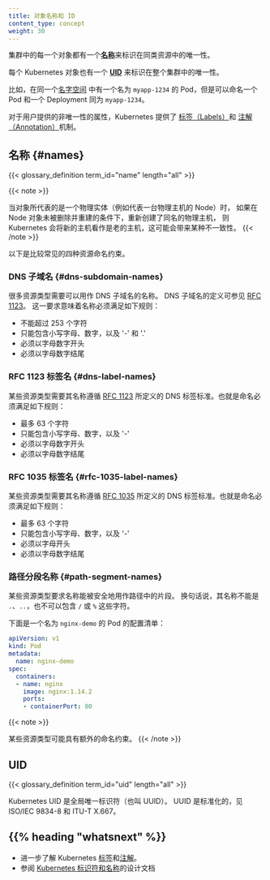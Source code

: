 ```yaml
---
title: 对象名称和 ID
content_type: concept
weight: 30
---
```

<!--
reviewers:
- mikedanese
- thockin
title: Object Names and IDs
content_type: concept
weight: 30
-->

<!-- overview -->

<!--
Each object in your cluster has a [_Name_](#names) that is unique for that type of resource.
Every Kubernetes object also has a [_UID_](#uids) that is unique across your whole cluster.

For example, you can only have one Pod named `myapp-1234` within the same [namespace](/docs/concepts/overview/working-with-objects/namespaces/), but you can have one Pod and one Deployment that are each named `myapp-1234`.
-->

集群中的每一个对象都有一个[**名称**](#names)来标识在同类资源中的唯一性。

每个 Kubernetes 对象也有一个 [**UID**](#uids) 来标识在整个集群中的唯一性。

比如，在同一个[名字空间](/zh-cn/docs/concepts/overview/working-with-objects/namespaces/)
中有一个名为 `myapp-1234` 的 Pod，但是可以命名一个 Pod 和一个 Deployment 同为 `myapp-1234`。

<!--
For non-unique user-provided attributes, Kubernetes provides [labels](/docs/concepts/overview/working-with-objects/labels/) and [annotations](/docs/concepts/overview/working-with-objects/annotations/).
-->
对于用户提供的非唯一性的属性，Kubernetes 提供了
[标签（Labels）](/zh-cn/docs/concepts/overview/working-with-objects/labels/)和
[注解（Annotation）](/zh-cn/docs/concepts/overview/working-with-objects/annotations/)机制。

<!-- body -->

<!--
## Names
-->
## 名称  {#names}

{{< glossary_definition term_id="name" length="all" >}}

{{< note >}}
<!--
In cases when objects represent a physical entity, like a Node representing a physical host, when the host is re-created under the same name without deleting and re-creating the Node, Kubernetes treats the new host as the old one, which may lead to inconsistencies.
-->
当对象所代表的是一个物理实体（例如代表一台物理主机的 Node）时，
如果在 Node 对象未被删除并重建的条件下，重新创建了同名的物理主机，
则 Kubernetes 会将新的主机看作是老的主机，这可能会带来某种不一致性。
{{< /note >}}

<!--
Below are four types of commonly used name constraints for resources.
-->
以下是比较常见的四种资源命名约束。

<!--
### DNS Subdomain Names

Most resource types require a name that can be used as a DNS subdomain name
as defined in [RFC 1123](https://tools.ietf.org/html/rfc1123).
This means the name must:

- contain no more than 253 characters
- contain only lowercase alphanumeric characters, '-' or '.'
- start with an alphanumeric character
- end with an alphanumeric character
-->

### DNS 子域名  {#dns-subdomain-names}

很多资源类型需要可以用作 DNS 子域名的名称。
DNS 子域名的定义可参见 [RFC 1123](https://tools.ietf.org/html/rfc1123)。
这一要求意味着名称必须满足如下规则：

- 不能超过 253 个字符
- 只能包含小写字母、数字，以及 '-' 和 '.'
- 必须以字母数字开头
- 必须以字母数字结尾

<!--
### RFC 1123 Label Names {#dns-label-names}

Some resource types require their names to follow the DNS
label standard as defined in [RFC 1123](https://tools.ietf.org/html/rfc1123).
This means the name must:

- contain at most 63 characters
- contain only lowercase alphanumeric characters or '-'
- start with an alphanumeric character
- end with an alphanumeric character
-->
### RFC 1123 标签名    {#dns-label-names}

某些资源类型需要其名称遵循 [RFC 1123](https://tools.ietf.org/html/rfc1123)
所定义的 DNS 标签标准。也就是命名必须满足如下规则：

- 最多 63 个字符
- 只能包含小写字母、数字，以及 '-'
- 必须以字母数字开头
- 必须以字母数字结尾


<!--
### RFC 1035 Label Names

Some resource types require their names to follow the DNS
label standard as defined in [RFC 1035](https://tools.ietf.org/html/rfc1035).
This means the name must:

- contain at most 63 characters
- contain only lowercase alphanumeric characters or '-'
- start with an alphabetic character
- end with an alphanumeric character
-->
### RFC 1035 标签名   {#rfc-1035-label-names}

某些资源类型需要其名称遵循 [RFC 1035](https://tools.ietf.org/html/rfc1035)
所定义的 DNS 标签标准。也就是命名必须满足如下规则：

- 最多 63 个字符
- 只能包含小写字母、数字，以及 '-'
- 必须以字母开头
- 必须以字母数字结尾

<!--
### Path Segment Names

Some resource types require their names to be able to be safely encoded as a
path segment. In other words, the name may not be "." or ".." and the name may
not contain "/" or "%".
-->
### 路径分段名称    {#path-segment-names}

某些资源类型要求名称能被安全地用作路径中的片段。
换句话说，其名称不能是 `.`、`..`，也不可以包含 `/` 或 `%` 这些字符。

<!--
Here's an example manifest for a Pod named `nginx-demo`.
-->
下面是一个名为 `nginx-demo` 的 Pod 的配置清单：

```yaml
apiVersion: v1
kind: Pod
metadata:
  name: nginx-demo
spec:
  containers:
  - name: nginx
    image: nginx:1.14.2
    ports:
    - containerPort: 80
```

{{< note >}}
<!--
Some resource types have additional restrictions on their names.
-->
某些资源类型可能具有额外的命名约束。
{{< /note >}}

## UID

{{< glossary_definition term_id="uid" length="all" >}}

<!--
Kubernetes UIDs are universally unique identifiers (also known as UUIDs).
UUIDs are standardized as ISO/IEC 9834-8 and as ITU-T X.667.
-->
Kubernetes UID 是全局唯一标识符（也叫 UUID）。
UUID 是标准化的，见 ISO/IEC 9834-8 和 ITU-T X.667。

## {{% heading "whatsnext" %}}

<!--
* Read about [labels](/docs/concepts/overview/working-with-objects/labels/) and [annotations](/docs/concepts/overview/working-with-objects/annotations/) in Kubernetes.
* See the [Identifiers and Names in Kubernetes](https://git.k8s.io/design-proposals-archive/architecture/identifiers.md) design document.
-->
* 进一步了解 Kubernetes [标签](/zh-cn/docs/concepts/overview/working-with-objects/labels/)和[注解](/zh-cn/docs/concepts/overview/working-with-objects/annotations/)。
* 参阅 [Kubernetes 标识符和名称](https://git.k8s.io/design-proposals-archive/architecture/identifiers.md)的设计文档
